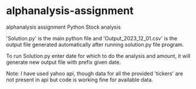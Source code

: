 # alphanalysis-assignment
alphanalysis assignment Python Stock analysis

'Solution.py' is the main python file and 'Output_2023_12_01.csv' is the output file generated automatically after running solution.py file program. 

To run Solution.py enter date for which to do the analysis and amount, it will generate new output file with prefix given date.

Note: I have used yahoo api, though data for all the provided 'tickers' are not present in api but code is working fine for available data.
